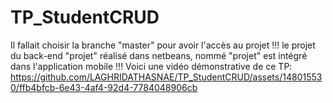 # TP_StudentCRUD
Il fallait choisir la branche "master" pour avoir l'accès au projet !!!
le projet du back-end "projet" réalisé dans netbeans, nommé "projet" est intégré dans l'application mobile !!!
Voici une vidéo démonstrative de ce TP:
https://github.com/LAGHRIDATHASNAE/TP_StudentCRUD/assets/148015530/ffb4bfcb-6e43-4af4-92d4-7784048906cb

